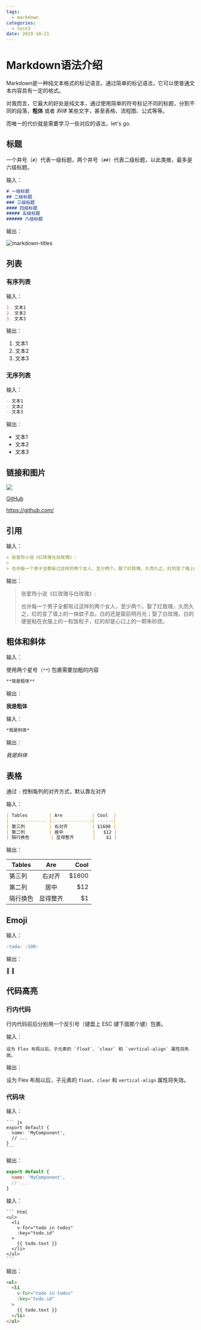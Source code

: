 ```yaml
---
tags:
  - markdown
categories: 
  - test3
date: 2019-10-21
---
```


# Markdown语法介绍

Markdown是一种纯文本格式的标记语言。通过简单的标记语法，它可以使普通文本内容具有一定的格式。

对我而言，它最大的好处是纯文本，通过使用简单的符号标记不同的标题，分割不同的段落，**粗体** 或者 *斜体* 某些文字，甚至表格、流程图、公式等等。

而唯一的代价就是需要学习一些对应的语法，let's go.

## 标题

一个井号（`#`）代表一级标题，两个井号（`##`）代表二级标题，以此类推，最多是六级标题。

输入：

```markdown
# 一级标题
## 二级标题
### 三级标题
#### 四级标题
##### 五级标题
###### 六级标题
```

输出：

![markdown-titles](https://gitee.com/wencaizhang_admin/images/raw/master/markdown-titles.png)

## 列表

### 有序列表

输入：

```markdown
1. 文本1
2. 文本2
3. 文本3
```

输出：

1. 文本1
2. 文本2
3. 文本3

### 无序列表

输入：

```markdown
- 文本1
- 文本2
- 文本3
```

输出：

- 文本1
- 文本2
- 文本3

## 链接和图片

![](https://gitee.com/wencaizhang_admin/images/raw/master/avatar.png)

[GitHub](https://github.com/)

<https://github.com/>

## 引用

输入：

```markdown
> 张爱玲小说《红玫瑰与白玫瑰》:
> 
> 也许每一个男子全都有过这样的两个女人，至少两个。娶了红致瑰，久而久之，红的变了墙上的一抹蚊子血，白的还是窗前明月光；娶了白玫瑰，白的便是粘在衣服上的一粒饭粒子，红的却是心口上的一颗朱砂痣。
```

输出：

> 张爱玲小说《红玫瑰与白玫瑰》:
> 
> 也许每一个男子全都有过这样的两个女人，至少两个。娶了红致瑰，久而久之，红的变了墙上的一抹蚊子血，白的还是窗前明月光；娶了白玫瑰，白的便是粘在衣服上的一粒饭粒子，红的却是心口上的一颗朱砂痣。


## 粗体和斜体

输入：

使用两个星号（`**`) 包裹需要加粗的内容

```markdown
**我是粗体**
```

输出：

**我是粗体**

输入：

```markdown
*我是斜体*
```

输出：

*我是斜体*


## 表格

通过 `:` 控制每列的对齐方式，默认靠左对齐

输入：

```md
| Tables        | Are           | Cool  |
| ------------- |:-------------:| -----:|
| 第三列         | 右对齐         | $1600 |
| 第二列         | 居中           |   $12 |
| 隔行换色        | 显得整齐       |    $1 |
```

输出：

| Tables        | Are           | Cool  |
| ------------- |:-------------:| -----:|
| 第三列         | 右对齐         | $1600 |
| 第二列         | 居中           |   $12 |
| 隔行换色        | 显得整齐       |    $1 |

## Emoji

输入：

```md
:tada: :100:
```

输出：

:tada: :100:

## 代码高亮

### 行内代码

行内代码前后分别用一个反引号（键盘上 ESC 键下面那个键）包裹。

输入：

```
设为 Flex 布局以后，子元素的 `float`、`clear` 和 `vertical-align` 属性将失效。
```

输出：

设为 Flex 布局以后，子元素的 `float`、`clear` 和 `vertical-align` 属性将失效。

### 代码块

输入：

````
``` js
export default {
  name: 'MyComponent',
  // ...
}
```
````


输出：

```js
export default {
  name: 'MyComponent',
  // ...
}
```

输入：

````
``` html
<ul>
  <li
    v-for="todo in todos"
    :key="todo.id"
  >
    {{ todo.text }}
  </li>
</ul>
```
````

输出：

``` html
<ul>
  <li
    v-for="todo in todos"
    :key="todo.id"
  >
    {{ todo.text }}
  </li>
</ul>
```